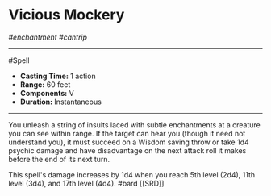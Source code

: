 # Vicious Mockery
*#enchantment #cantrip*
___ 
#Spell
- **Casting Time:** 1 action
- **Range:** 60 feet
- **Components:** V
- **Duration:** Instantaneous
---
You unleash a string of insults laced with subtle enchantments at a creature you can see within range. If the target can hear you (though it need not understand you), it must succeed on a Wisdom saving throw or take 1d4 psychic damage and have disadvantage on the next attack roll it makes before the end of its next turn.

This spell's damage increases by 1d4 when you reach 5th level (2d4), 11th level (3d4), and 17th level (4d4).
#bard
[[SRD]]